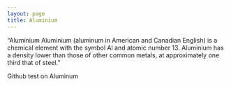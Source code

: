 ```yaml
---
layout: page
title: Aluminium
---
```


“Aluminium Aluminium (aluminum in American and Canadian English) is a chemical element with the symbol Al and atomic number 13. Aluminium has a density lower than those of other common metals, at approximately one third that of steel.”

Github test on Aluminum